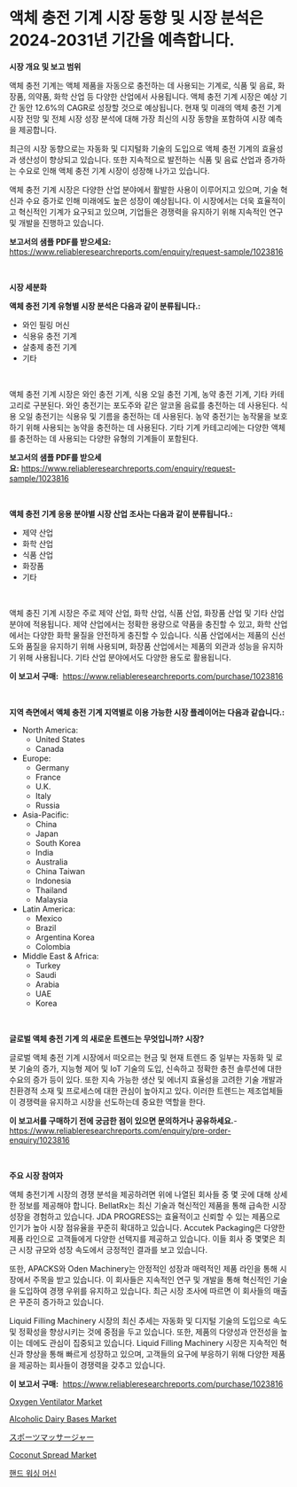 <p><h1>액체 충전 기계 시장 동향 및 시장 분석은 2024-2031년 기간을 예측합니다.</h1></p><p><strong>시장 개요 및 보고 범위</strong></p>
<p><p>액체 충전 기계는 액체 제품을 자동으로 충전하는 데 사용되는 기계로, 식품 및 음료, 화장품, 의약품, 화학 산업 등 다양한 산업에서 사용됩니다. 액체 충전 기계 시장은 예상 기간 동안 12.6%의 CAGR로 성장할 것으로 예상됩니다. 현재 및 미래의 액체 충전 기계 시장 전망 및 전체 시장 성장 분석에 대해 가장 최신의 시장 동향을 포함하여 시장 예측을 제공합니다.</p><p>최근의 시장 동향으로는 자동화 및 디지털화 기술의 도입으로 액체 충전 기계의 효율성과 생산성이 향상되고 있습니다. 또한 지속적으로 발전하는 식품 및 음료 산업과 증가하는 수요로 인해 액체 충전 기계 시장이 성장해 나가고 있습니다.</p><p>액체 충전 기계 시장은 다양한 산업 분야에서 활발한 사용이 이루어지고 있으며, 기술 혁신과 수요 증가로 인해 미래에도 높은 성장이 예상됩니다. 이 시장에서는 더욱 효율적이고 혁신적인 기계가 요구되고 있으며, 기업들은 경쟁력을 유지하기 위해 지속적인 연구 및 개발을 진행하고 있습니다.</p></p>
<p><strong>보고서의 샘플 PDF를 받으세요:</strong> <a href="https://www.reliableresearchreports.com/enquiry/request-sample/1023816">https://www.reliableresearchreports.com/enquiry/request-sample/1023816</a></p>
<p>&nbsp;</p>
<p><strong>시장 세분화</strong></p>
<p><strong>액체 충전 기계 유형별 시장 분석은 다음과 같이 분류됩니다.:</strong></p>
<p><ul><li>와인 필링 머신</li><li>식용유 충전 기계</li><li>살충제 충전 기계</li><li>기타</li></ul></p>
<p>&nbsp;</p>
<p><p>액체 충전 기계 시장은 와인 충전 기계, 식용 오일 충전 기계, 농약 충전 기계, 기타 카테고리로 구분된다. 와인 충전기는 포도주와 같은 알코올 음료를 충전하는 데 사용된다. 식용 오일 충전기는 식용유 및 기름을 충전하는 데 사용된다. 농약 충전기는 농작물을 보호하기 위해 사용되는 농약을 충전하는 데 사용된다. 기타 기계 카테고리에는 다양한 액체를 충전하는 데 사용되는 다양한 유형의 기계들이 포함된다.</p></p>
<p><strong>보고서의 샘플 PDF를 받으세요:</strong>&nbsp;<a href="https://www.reliableresearchreports.com/enquiry/request-sample/1023816">https://www.reliableresearchreports.com/enquiry/request-sample/1023816</a></p>
<p>&nbsp;</p>
<p><strong> 액체 충전 기계 응용 분야별 시장 산업 조사는 다음과 같이 분류됩니다.:</strong></p>
<p><ul><li>제약 산업</li><li>화학 산업</li><li>식품 산업</li><li>화장품</li><li>기타</li></ul></p>
<p>&nbsp;</p>
<p><p>액체 충진 기계 시장은 주로 제약 산업, 화학 산업, 식품 산업, 화장품 산업 및 기타 산업 분야에 적용됩니다. 제약 산업에서는 정확한 용량으로 약품을 충진할 수 있고, 화학 산업에서는 다양한 화학 물질을 안전하게 충진할 수 있습니다. 식품 산업에서는 제품의 신선도와 품질을 유지하기 위해 사용되며, 화장품 산업에서는 제품의 외관과 성능을 유지하기 위해 사용됩니다. 기타 산업 분야에서도 다양한 용도로 활용됩니다.</p></p>
<p><strong>이 보고서 구매:</strong>&nbsp; <a href="https://www.reliableresearchreports.com/purchase/1023816">https://www.reliableresearchreports.com/purchase/1023816</a></p>
<p>&nbsp;</p>
<p><strong>지역 측면에서 액체 충전 기계 지역별로 이용 가능한 시장 플레이어는 다음과 같습니다.:</strong></p>
<p><ul>
    <li>
        North America:
        <ul>
            <li>United States</li>
            <li>Canada</li>
        </ul>
    </li>
    <li>
        Europe:
        <ul>
            <li>Germany</li>
            <li>France</li>
            <li>U.K.</li>
            <li>Italy</li>
            <li>Russia</li>
        </ul>
    </li>
    <li>
        Asia-Pacific:
        <ul>
            <li>China</li>
            <li>Japan</li>
            <li>South Korea</li>
            <li>India</li>
            <li>Australia</li>
            <li>China Taiwan</li>
            <li>Indonesia</li>
            <li>Thailand</li>
            <li>Malaysia</li>
        </ul>
    </li>
    <li>
        Latin America:
        <ul>
            <li>Mexico</li>
            <li>Brazil</li>
            <li>Argentina Korea</li>
            <li>Colombia</li>
        </ul>
    </li>
    <li>
        Middle East & Africa:
        <ul>
            <li>Turkey</li>
            <li>Saudi</li>
            <li>Arabia</li>
            <li>UAE</li>
            <li>Korea</li>
        </ul>
    </li>
    </ul></p>
<p>&nbsp;</p>
<p><strong>글로벌 액체 충전 기계 의 새로운 트렌드는 무엇입니까? 시장?</strong></p>
<p><p>글로벌 액체 충전 기계 시장에서 떠오르는 현금 및 현재 트렌드 중 일부는 자동화 및 로봇 기술의 증가, 지능형 제어 및 IoT 기술의 도입, 신속하고 정확한 충전 솔루션에 대한 수요의 증가 등이 있다. 또한 지속 가능한 생산 및 에너지 효율성을 고려한 기술 개발과 친환경적 소재 및 프로세스에 대한 관심이 높아지고 있다. 이러한 트렌드는 제조업체들이 경쟁력을 유지하고 시장을 선도하는데 중요한 역할을 한다.</p></p>
<p><strong>이 보고서를 구매하기 전에 궁금한 점이 있으면 문의하거나 공유하세요.</strong>- <a href="https://www.reliableresearchreports.com/enquiry/pre-order-enquiry/1023816">https://www.reliableresearchreports.com/enquiry/pre-order-enquiry/1023816</a></p>
<p>&nbsp;</p>
<p><strong>주요 시장 참여자</strong></p>
<p><p>액체 충전기계 시장의 경쟁 분석을 제공하려면 위에 나열된 회사들 중 몇 곳에 대해 상세한 정보를 제공해야 합니다. BellatRx는 최신 기술과 혁신적인 제품을 통해 급속한 시장 성장을 경험하고 있습니다. JDA PROGRESS는 효율적이고 신뢰할 수 있는 제품으로 인기가 높아 시장 점유율을 꾸준히 확대하고 있습니다. Accutek Packaging은 다양한 제품 라인으로 고객들에게 다양한 선택지를 제공하고 있습니다. 이들 회사 중 몇몇은 최근 시장 규모와 성장 속도에서 긍정적인 결과를 보고 있습니다.</p><p>또한, APACKS와 Oden Machinery는 안정적인 성장과 매력적인 제품 라인을 통해 시장에서 주목을 받고 있습니다. 이 회사들은 지속적인 연구 및 개발을 통해 혁신적인 기술을 도입하여 경쟁 우위를 유지하고 있습니다. 최근 시장 조사에 따르면 이 회사들의 매출은 꾸준히 증가하고 있습니다.</p><p>Liquid Filling Machinery 시장의 최신 추세는 자동화 및 디지털 기술의 도입으로 속도 및 정확성을 향상시키는 것에 중점을 두고 있습니다. 또한, 제품의 다양성과 안전성을 높이는 데에도 관심이 집중되고 있습니다. Liquid Filling Machinery 시장은 지속적인 혁신과 향상을 통해 빠르게 성장하고 있으며, 고객들의 요구에 부응하기 위해 다양한 제품을 제공하는 회사들이 경쟁력을 갖추고 있습니다.</p></p>
<p><strong>이 보고서 구매:</strong>&nbsp;&nbsp;<a href="https://www.reliableresearchreports.com/purchase/1023816">https://www.reliableresearchreports.com/purchase/1023816</a></p>
<p><p><a href="https://issuu.com/reportprime-2/docs/oxygen-ventilator-market-size-2030.pptx">Oxygen Ventilator Market</a></p><p><a href="https://issuu.com/reportprime-2/docs/alcoholic-dairy-bases-market-size-2030.pptx">Alcoholic Dairy Bases Market</a></p><p><a href="https://github.com/zekaoe592392/Market-Research-Report-List-1/blob/main/4062804678.md">スポーツマッサージャー</a></p><p><a href="https://view.publitas.com/reportprime-1/coconut-spread-market-share-market-new-trends-analysis-report-by-type-by-application-by-end-use-by-region-and-segment-forecasts-2024-2031/">Coconut Spread Market</a></p><p><a href="https://github.com/vs10l4sfg5c/Market-Research-Report-List-1/blob/main/7934964371.md">핸드 워싱 머신</a></p></p>
